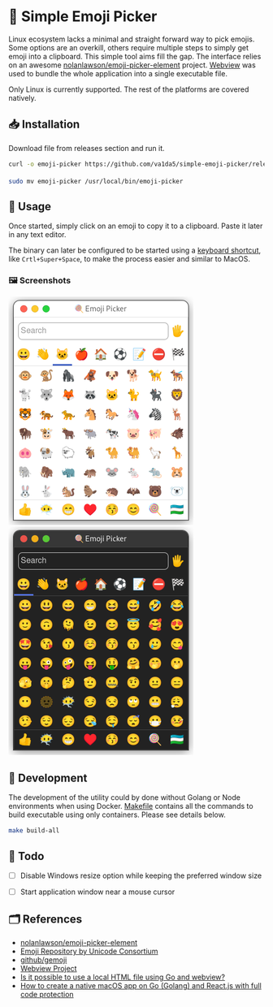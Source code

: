 # 🍭 Simple Emoji Picker

Linux ecosystem lacks a minimal and straight forward way to pick emojis. Some options are an overkill, others require multiple steps to simply get emoji into a clipboard. This simple tool aims fill the gap. The interface relies on an awesome [nolanlawson/emoji-picker-element](https://github.com/nolanlawson/emoji-picker-element) project. [Webview](https://github.com/webview/webview) was used to bundle the whole application into a single executable file.

Only Linux is currently supported. The rest of the platforms are covered natively.

## 📥️ Installation

Download file from releases section and run it.

```bash
curl -o emoji-picker https://github.com/va1da5/simple-emoji-picker/releases/download/v0.0.1/emoji-picker

sudo mv emoji-picker /usr/local/bin/emoji-picker
```

## 🤗 Usage

Once started, simply click on an emoji to copy it to a clipboard. Paste it later in any text editor.

The binary can later be configured to be started using a [keyboard shortcut](https://docs.fedoraproject.org/en-US/quick-docs/proc_setting-key-shortcut/), like `Crtl+Super+Space`, to make the process easier and similar to MacOS.


### 🖼️ Screenshots

![Light](./imgs/light.png)
![Dark](./imgs/dark.png)


## 🧮 Development

The development of the utility could by done without Golang or Node environments when using Docker. [Makefile](./Makefile) contains all the commands to build executable using only containers. Please see details below.

```bash
make build-all
```

## 📝 Todo

- [ ] Disable Windows resize option while keeping the preferred window size
- [ ] Start application window near a mouse cursor


## 🗂️ References

- [nolanlawson/emoji-picker-element](https://github.com/nolanlawson/emoji-picker-element)
- [Emoji Repository by Unicode Consortium](https://unicode.org/Public/emoji/)
- [github/gemoji](https://github.com/github/gemoji)
- [Webview Project](https://github.com/webview/webview)
- [Is it possible to use a local HTML file using Go and webview?](https://stackoverflow.com/questions/66813122/is-it-possible-to-use-a-local-html-file-using-go-and-webview)
- [How to create a native macOS app on Go (Golang) and React.js with full code protection](https://dev.to/koddr/how-to-create-a-native-macos-app-on-go-golang-and-react-js-with-full-code-protection-part-1-463k)
